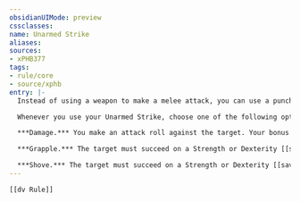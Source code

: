 ```yaml
---
obsidianUIMode: preview
cssclasses:
name: Unarmed Strike
aliases:
sources:
- xPHB377
tags:
- rule/core
- source/xphb
entry: |-
  Instead of using a weapon to make a melee attack, you can use a punch, kick, head-butt, or similar forceful blow. In game terms, this is an Unarmed Strike—a melee attack that involves you using your body to damage, grapple, or shove a target within 5 feet of you.

  Whenever you use your Unarmed Strike, choose one of the following options for its effect.

  ***Damage.*** You make an attack roll against the target. Your bonus to the roll equals your Strength modifier plus your [[Proficiency Bonus]]. On a hit, the target takes Bludgeoning damage equal to 1 plus your Strength modifier.

  ***Grapple.*** The target must succeed on a Strength or Dexterity [[saving throw]] (it chooses which), or it has the Grappled condition. The DC for the [[saving throw]] and any escape attempts equals 8 plus your Strength modifier and [[Proficiency Bonus]]. This grapple is possible only if the target is no more than one size larger than you and if you have a hand free to grab it.

  ***Shove.*** The target must succeed on a Strength or Dexterity [[saving throw]] (it chooses which), or you either push it 5 feet away or cause it to have the [[Prone]] condition. The DC for the [[saving throw]] equals 8 plus your Strength modifier and [[Proficiency Bonus]]. This shove is possible only if the target is no more than one size larger than you.
---
```


```meta-bind-embed
[[dv Rule]]
```